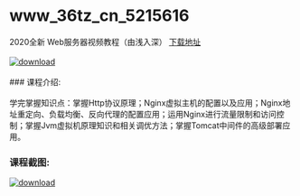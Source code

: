 # www_36tz_cn_5215616
2020全新 Web服务器视频教程（由浅入深）
[下载地址](http://www.36tz.cn/article/5215616 "下载地址")
<br/></br>[![download](http://36tz.cn/muke_img/2020_10_2-28.png "下载地址")](http://www.36tz.cn/article/5215616 "下载地址")
<br/></br>### 课程介绍:<br/></br>学完掌握知识点：掌握Http协议原理；Nginx虚拟主机的配置以及应用；Nginx地址重定向、负载均衡、反向代理的配置应用；运用Nginx进行流量限制和访问控制；掌握Jvm虚拟机原理知识和相关调优方法；掌握Tomcat中间件的高级部署应用。

### 课程截图:
[![download](http://36tz.cn/muke_img/2020_10_1-32.png "下载地址")](http://www.36tz.cn/article/5215616 "下载地址")
